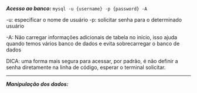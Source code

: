 ***Acesso ao banco:***
`mysql -u {username} -p {password} -A`

-u: especificar o nome de usuário
-p: solicitar senha para o determinado usuário

-A: Não carregar informações adicionais de tabela no início, isso ajuda quando temos vários banco de dados e evita sobrecarregar o banco de dados

DICA: uma forma mais segura para acessar, por padrão, é não definir a senha diretamente na linha de código, esperar o terminal solicitar.

-------------------------------------
***Manipulação dos dados:***
